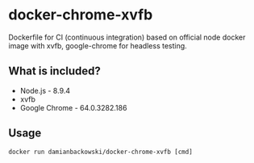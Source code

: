 # docker-chrome-xvfb

Dockerfile for CI (continuous integration) based on official node docker image with xvfb, google-chrome for headless testing.

## What is included?

* Node.js - 8.9.4
* xvfb
* Google Chrome - 64.0.3282.186

## Usage 

```
docker run damianbackowski/docker-chrome-xvfb [cmd]
```
